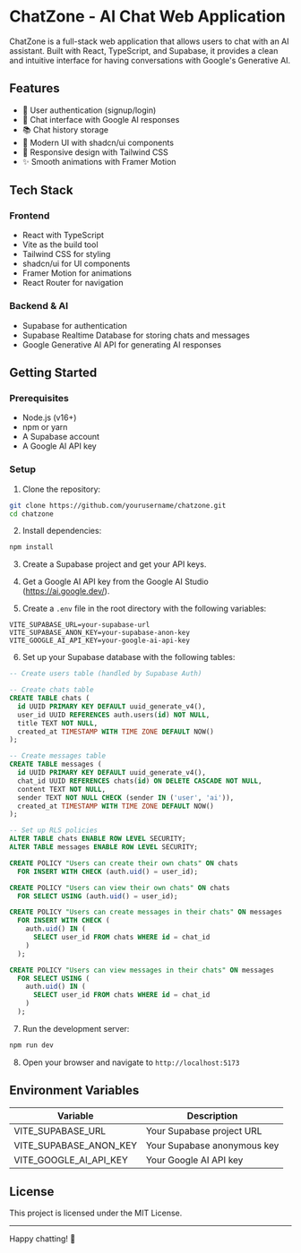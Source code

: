 # ChatZone - AI Chat Web Application

ChatZone is a full-stack web application that allows users to chat with an AI assistant. Built with React, TypeScript, and Supabase, it provides a clean and intuitive interface for having conversations with Google's Generative AI.

## Features

- 🔐 User authentication (signup/login)
- 💬 Chat interface with Google AI responses
- 📚 Chat history storage
- 🎨 Modern UI with shadcn/ui components
- 🚀 Responsive design with Tailwind CSS
- ✨ Smooth animations with Framer Motion

## Tech Stack

### Frontend
- React with TypeScript
- Vite as the build tool
- Tailwind CSS for styling
- shadcn/ui for UI components
- Framer Motion for animations
- React Router for navigation

### Backend & AI
- Supabase for authentication
- Supabase Realtime Database for storing chats and messages
- Google Generative AI API for generating AI responses

## Getting Started

### Prerequisites
- Node.js (v16+)
- npm or yarn
- A Supabase account
- A Google AI API key

### Setup

1. Clone the repository:
```bash
git clone https://github.com/yourusername/chatzone.git
cd chatzone
```

2. Install dependencies:
```bash
npm install
```

3. Create a Supabase project and get your API keys.

4. Get a Google AI API key from the Google AI Studio (https://ai.google.dev/).

5. Create a `.env` file in the root directory with the following variables:
```
VITE_SUPABASE_URL=your-supabase-url
VITE_SUPABASE_ANON_KEY=your-supabase-anon-key
VITE_GOOGLE_AI_API_KEY=your-google-ai-api-key
```

6. Set up your Supabase database with the following tables:

```sql
-- Create users table (handled by Supabase Auth)

-- Create chats table
CREATE TABLE chats (
  id UUID PRIMARY KEY DEFAULT uuid_generate_v4(),
  user_id UUID REFERENCES auth.users(id) NOT NULL,
  title TEXT NOT NULL,
  created_at TIMESTAMP WITH TIME ZONE DEFAULT NOW()
);

-- Create messages table
CREATE TABLE messages (
  id UUID PRIMARY KEY DEFAULT uuid_generate_v4(),
  chat_id UUID REFERENCES chats(id) ON DELETE CASCADE NOT NULL,
  content TEXT NOT NULL,
  sender TEXT NOT NULL CHECK (sender IN ('user', 'ai')),
  created_at TIMESTAMP WITH TIME ZONE DEFAULT NOW()
);

-- Set up RLS policies
ALTER TABLE chats ENABLE ROW LEVEL SECURITY;
ALTER TABLE messages ENABLE ROW LEVEL SECURITY;

CREATE POLICY "Users can create their own chats" ON chats
  FOR INSERT WITH CHECK (auth.uid() = user_id);

CREATE POLICY "Users can view their own chats" ON chats
  FOR SELECT USING (auth.uid() = user_id);

CREATE POLICY "Users can create messages in their chats" ON messages
  FOR INSERT WITH CHECK (
    auth.uid() IN (
      SELECT user_id FROM chats WHERE id = chat_id
    )
  );

CREATE POLICY "Users can view messages in their chats" ON messages
  FOR SELECT USING (
    auth.uid() IN (
      SELECT user_id FROM chats WHERE id = chat_id
    )
  );
```

7. Run the development server:
```bash
npm run dev
```

8. Open your browser and navigate to `http://localhost:5173`

## Environment Variables

| Variable | Description |
|----------|-------------|
| VITE_SUPABASE_URL | Your Supabase project URL |
| VITE_SUPABASE_ANON_KEY | Your Supabase anonymous key |
| VITE_GOOGLE_AI_API_KEY | Your Google AI API key |

## License

This project is licensed under the MIT License.

---

Happy chatting! 💬
